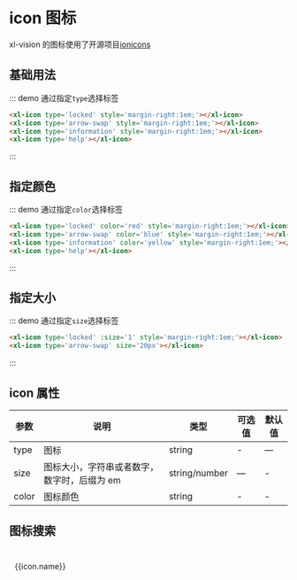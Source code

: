 # icon 图标

xl-vision 的图标使用了开源项目<a href='http://ionicons.com' target='_blabk'>ionicons</a>

## 基础用法

::: demo 通过指定`type`选择标签

```html
<xl-icon type='locked' style='margin-right:1em;'></xl-icon>
<xl-icon type='arrow-swap' style='margin-right:1em;'></xl-icon>
<xl-icon type='information' style='margin-right:1em;'></xl-icon>
<xl-icon type='help'></xl-icon>
```

:::

## 指定颜色

::: demo 通过指定`color`选择标签

```html
<xl-icon type='locked' color='red' style='margin-right:1em;'></xl-icon>
<xl-icon type='arrow-swap' color='blue' style='margin-right:1em;'></xl-icon>
<xl-icon type='information' color='yellow' style='margin-right:1em;'></xl-icon>
<xl-icon type='help'></xl-icon>
```

:::

## 指定大小

::: demo 通过指定`size`选择标签

```html
<xl-icon type='locked' :size='1' style='margin-right:1em;'></xl-icon>
<xl-icon type='arrow-swap' size='20px'></xl-icon>
```

:::

## icon 属性

| 参数  | 说明                                        | 类型          | 可选值 | 默认值 |
| ----- | ------------------------------------------- | ------------- | ------ | ------ |
| type  | 图标                                        | string        | -      | —      |
| size  | 图标大小，字符串或者数字，数字时，后缀为 em | string/number | —      | -      |
| color | 图标颜色                                    | string        | -      | -      |

## 图标搜索

<div class='input-search'>
    <xl-input placeholder='搜索图标' v-model='value'></xl-input>
</div>
<div class='icon-item' :key='index' v-for='(icon,index) in filters'>
    <xl-icon :size='3' :type='icon.name'></xl-icon>
    <p>{{icon.name}}</p>
</div>
<script>
    import icons from '../data/icons'
    export default{
        data(){
            return{
                value:'',
            }
        },
        computed:{
            filters(){
                return icons.filter(icon => icon.tag.indexOf(this.value) > -1);
            }
        }
    }
</script>
<style>
.icon-item{
    display:inline-block;
    text-align:center;
    width:8em;
    cursor:pointer;
}
.input-search{
    margin-bottom:2em;   
}
.input-search .xl-input{
    margin: 0 auto;
    width: 40em;
}
</style>
